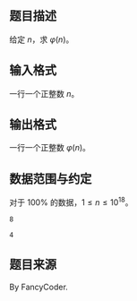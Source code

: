 ## 题目描述

给定 $n$，求 $\varphi(n)$。

## 输入格式

一行一个正整数 $n$。

## 输出格式

一行一个正整数 $\varphi(n)$。

## 数据范围与约定

对于 $100\%$ 的数据，$1\le n\le 10^{18}$。


```input1
8
```

```output1
4
```

## 题目来源

By FancyCoder.

